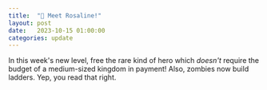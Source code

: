 ```yaml
---
title:  "👩 Meet Rosaline!"
layout: post
date:   2023-10-15 01:00:00
categories: update
---
```

In this week's new level, free the rare kind of hero which *doesn't* require the budget of a medium-sized kingdom in payment! Also, zombies now build ladders. Yep, you read that right.


